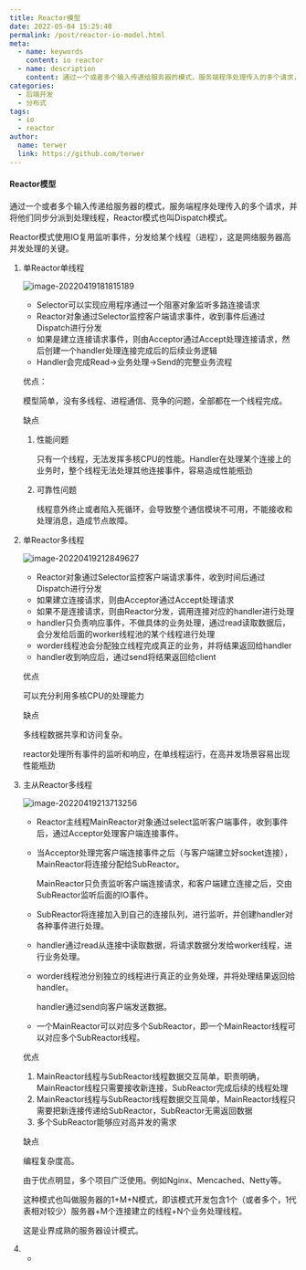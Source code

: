 ```yaml
---
title: Reactor模型
date: 2022-05-04 15:25:48
permalink: /post/reactor-io-model.html
meta:
  - name: keywords
    content: io reactor
  - name: description
    content: 通过一个或者多个输入传递给服务器的模式，服务端程序处理传入的多个请求，并将他们同步分派到处理线程，Reactor模式也叫Dispatch模式。
categories:
  - 后端开发
  - 分布式
tags:
  - io
  - reactor
author: 
  name: terwer
  link: https://github.com/terwer
---
```


#### Reactor模型

通过一个或者多个输入传递给服务器的模式，服务端程序处理传入的多个请求，并将他们同步分派到处理线程，Reactor模式也叫Dispatch模式。

Reactor模式使用IO复用监听事件，分发给某个线程（进程），这是网络服务器高并发处理的关键。

1. 单Reactor单线程

   ![image-20220419181815189](https://cdn.jsdelivr.net/gh/terwer/upload/img/image-20220419181815189.png)

   - Selector可以实现应用程序通过一个阻塞对象监听多路连接请求
   - Reactor对象通过Selector监控客户端请求事件，收到事件后通过Dispatch进行分发
   - 如果是建立连接请求事件，则由Acceptor通过Accept处理连接请求，然后创建一个handler处理连接完成后的后续业务逻辑
   - Handler会完成Read->业务处理->Send的完整业务流程

   优点：

   模型简单，没有多线程、进程通信、竞争的问题，全部都在一个线程完成。

   缺点

   1. 性能问题

      只有一个线程，无法发挥多核CPU的性能。Handler在处理某个连接上的业务时，整个线程无法处理其他连接事件，容易造成性能瓶劲

   2. 可靠性问题

      线程意外终止或者陷入死循环，会导致整个通信模块不可用，不能接收和处理消息，造成节点故障。

2. 单Reactor多线程

   ![image-20220419212849627](https://cdn.jsdelivr.net/gh/terwer/upload/img/image-20220419212849627.png)

   - Reactor对象通过Selector监控客户端请求事件，收到时间后通过Dispatch进行分发
   - 如果建立连接请求，则由Acceptor通过Accept处理请求
   - 如果不是连接请求，则由Reactor分发，调用连接对应的handler进行处理
   - handler只负责响应事件，不做具体的业务处理，通过read读取数据后，会分发给后面的worker线程池的某个线程进行处理
   - worder线程池会分配独立线程完成真正的业务，并将结果返回给handler
   - handler收到响应后，通过send将结果返回给client

   优点

   可以充分利用多核CPU的处理能力

   缺点

   多线程数据共享和访问复杂。

   reactor处理所有事件的监听和响应，在单线程运行，在高并发场景容易出现性能瓶劲

3. 主从Reactor多线程

   ![image-20220419213713256](https://cdn.jsdelivr.net/gh/terwer/upload/img/image-20220419213713256.png)

   - Reactor主线程MainReactor对象通过select监听客户端事件，收到事件后，通过Acceptor处理客户端连接事件。

   - 当Acceptor处理完客户端连接事件之后（与客户端建立好socket连接），MainReactor将连接分配给SubReactor。

     MainReactor只负责监听客户端连接请求，和客户端建立连接之后，交由SubReactor监听后面的IO事件。

   - SubReactor将连接加入到自己的连接队列，进行监听，并创建handler对各种事件进行处理。

   - handler通过read从连接中读取数据，将请求数据分发给worker线程，进行业务处理。

   - worder线程池分别独立的线程进行真正的业务处理，并将处理结果返回给handler。

     handler通过send向客户端发送数据。

   - 一个MainReactor可以对应多个SubReactor，即一个MainReactor线程可以对应多个SubReactor线程。

   优点

   1. MainReactor线程与SubReactor线程数据交互简单，职责明确，MainReactor线程只需要接收新连接，SubReactor完成后续的线程处理
   2. MainReactor线程与SubReactor线程数据交互简单，MainReactor线程只需要把新连接传递给SubReactor，SubReactor无需返回数据
   3. 多个SubReactor能够应对高并发的需求

   缺点

   编程复杂度高。

   由于优点明显，多个项目广泛使用。例如Nginx、Mencached、Netty等。

   这种模式也叫做服务器的1+M+N模式，即该模式开发包含1个（或者多个，1代表相对较少）服务器+M个连接建立的线程+N个业务处理线程。

   这是业界成熟的服务器设计模式。

1. - 
